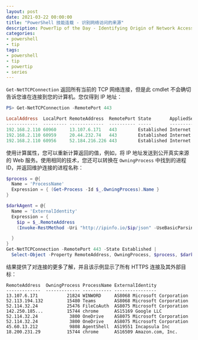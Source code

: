 ```yaml
---
layout: post
date: 2021-03-22 00:00:00
title: "PowerShell 技能连载 - 识别网络访问的来源"
description: PowerTip of the Day - Identifying Origin of Network Access
categories:
- powershell
- tip
tags:
- powershell
- tip
- powertip
- series
---
```

`Get-NetTCPConnection` 返回所有当前的 TCP 网络连接，但是此 cmdlet 不会确切告诉您谁在连接到您的计算机。您仅得到 IP 地址：

```powershell
PS> Get-NetTCPConnection -RemotePort 443

LocalAddress  LocalPort RemoteAddress  RemotePort State       AppliedSetting OwningProcess
------------  --------- -------------  ---------- -----       -------------- ---------
192.168.2.110 60960     13.107.6.171   443        Established Internet       21824
192.168.2.110 60959     20.44.232.74   443        Established Internet       4540
192.168.2.110 60956     52.184.216.226 443        Established Internet       13204
```

使用计算属性，您可以重新计算返回的值，例如，将 IP 地址发送到公开真实来源的 Web 服务。使用相同的技术，您还可以转换在 `OwningProcess` 中找到的进程 ID，并返回维护连接的进程名称：

```powershell
$process = @{
  Name = 'ProcessName'
  Expression = { (Get-Process -Id $_.OwningProcess).Name }
}

$darkAgent = @{
  Name = 'ExternalIdentity'
  Expression = {
    $ip = $_.RemoteAddress
    (Invoke-RestMethod -Uri "http://ipinfo.io/$ip/json" -UseBasicParsing -ErrorAction Ignore).org

  }
}
Get-NetTCPConnection -RemotePort 443 -State Established |
  Select-Object -Property RemoteAddress, OwningProcess, $process, $darkAgent
```

结果提供了对连接的更多了解，并且该示例显示了所有 HTTPS 连接及其外部目标：

    RemoteAddress  OwningProcess ProcessName ExternalIdentity
    -------------  ------------- ----------- ----------------
    13.107.6.171           21824 WINWORD     AS8068 Microsoft Corporation
    52.113.194.132         15480 Teams       AS8068 Microsoft Corporation
    52.114.32.24           25476 FileCoAuth  AS8075 Microsoft Corporation
    142.250.185...         15744 chrome      AS15169 Google LLC
    52.114.32.24            3800 OneDrive    AS8075 Microsoft Corporation
    52.114.32.24            3800 OneDrive    AS8075 Microsoft Corporation
    45.60.13.212            9808 AgentShell  AS19551 Incapsula Inc
    18.200.231.29          15744 chrome      AS16509 Amazon.com, Inc.

<!--本文国际来源：[Identifying Origin of Network Access](https://community.idera.com/database-tools/powershell/powertips/b/tips/posts/identifying-origin-of-network-access)-->

